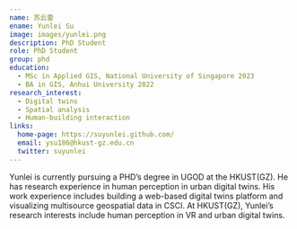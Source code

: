```yaml
---
name: 苏云雷
ename: Yunlei Su
image: images/yunlei.png
description: PhD Student
role: PhD Student
group: phd
education:
  - MSc in Applied GIS, National University of Singapore 2023
  - BA in GIS, Anhui University 2022
research_interest:
  - Digital twins
  - Spatial analysis
  - Human-building interaction
links:
  home-page: https://suyunlei.github.com/
  email: ysu186@hkust-gz.edu.cn
  twitter: suyunlei
---
```


Yunlei is currently pursuing a PHD’s degree in UGOD at the HKUST(GZ). He has research experience in human perception in urban digital twins. His work experience includes building a web-based digital twins platform and visualizing multisource geospatial data in CSCI. At HKUST(GZ), Yunlei’s research interests include human perception in VR and urban digital twins.
